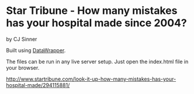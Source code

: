 Star Tribune - How many mistakes has your hospital made since 2004?
================

by CJ Sinner

Built using [DataWrapper](https://github.com/datawrapper/datawrapper).

The files can be run in any live server setup. Just open the index.html file in your browser.

http://www.startribune.com/look-it-up-how-many-mistakes-has-your-hospital-made/294115881/

